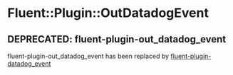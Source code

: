 # Fluent::Plugin::OutDatadogEvent

## DEPRECATED: fluent-plugin-out_datadog_event

fluent-plugin-out_datadog_event has been replaced by [fluent-plugin-datadog_event](https://github.com/inokappa/fluent-plugin-datadog_event)
